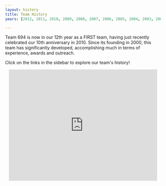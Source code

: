 ```yaml
---
layout: history
title: Team History
years: [2012, 2011, 2010, 2009, 2008, 2007, 2006, 2005, 2004, 2003, 2002, 2001]

---
```

Team 694 is now in our 12th year as a FIRST team, having just recently celebrated our 10th anniversary in 2010. Since its founding in 2000, this team has significantly developed, accomplishing much in terms of experience, awards and outreach.

Click on the links in the sidebar to explore our team's history!

<div style="text-align: center">
<iframe width="480" height="360" src="http://www.youtube.com/embed/nr2WkHondog" frameborder="0"> </iframe>
</div>
